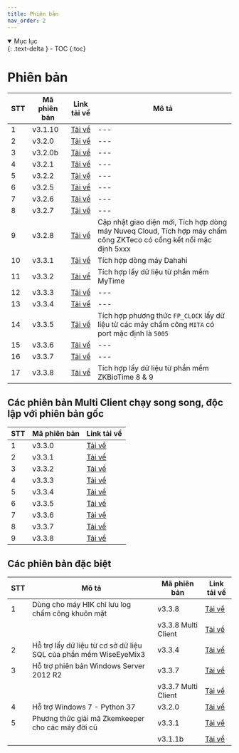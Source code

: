 ```yaml
---
title: Phiên bản
nav_order: 2
---
```


<details open markdown="block">
  <summary>
    Mục lục
  </summary>
  {: .text-delta }
- TOC
{:toc}
</details>

# Phiên bản

| STT | Mã phiên bản | Link tải về                                                                                     | Mô tả                                                                                                              |
| --- | ------------ | ----------------------------------------------------------------------------------------------- | ------------------------------------------------------------------------------------------------------------------ |
| 1   | v3.1.10      | [Tải về](https://drive.google.com/file/d/14X4cSUCIIXyQ1tt8Cp3dUGRwEmBRneeC/view?usp=drive_link) | ---                                                                                                                |
| 2   | v3.2.0       | [Tải về](https://drive.google.com/file/d/1JQtJmSA-BPC8ltDDfmWHyb7XcHHAT8hM/view?usp=drive_link) | ---                                                                                                                |
| 3   | v3.2.0b      | [Tải về](https://drive.google.com/file/d/1hCCkIzhbLacvuj1N6ZJo2bkGukUOfLb1/view?usp=drive_link) | ---                                                                                                                |
| 4   | v3.2.1       | [Tải về](https://drive.google.com/file/d/1yV2N2O76HZA0HZ3x6MXycRP1NMAOZauw/view?usp=drive_link) | ---                                                                                                                |
| 5   | v3.2.2       | [Tải về](https://drive.google.com/file/d/1uMHLnY2zs9DSV88mCz-HoJLkvin5Ks_T/view?usp=drive_link) | ---                                                                                                                |
| 6   | v3.2.5       | [Tải về](https://drive.google.com/file/d/1Bsq09bKbTnzeroZwHlHwpyxP-ghwPEt7/view?usp=drive_link) | ---                                                                                                                |
| 7   | v3.2.6       | [Tải về](https://drive.google.com/file/d/1R9SpnqXhp5v1cYOHt5evBoSS-zszgTnN/view?usp=drive_link) | ---                                                                                                                |
| 8   | v3.2.7       | [Tải về](https://drive.google.com/file/d/18x9HDwDDLCASJB1-9eD5grSZeckj48mI/view?usp=drive_link) | ---                                                                                                                |
| 9   | v3.2.8       | [Tải về](https://drive.google.com/file/d/105C7Fm7TWsqv3Dfv4dl1JU8BEsuBXDBC/view?usp=drive_link) | Cập nhật giao diện mới, Tích hợp dòng máy Nuveq Cloud, Tích hợp máy chấm công ZKTeco có cổng kết nối mặc định 5xxx |
| 10  | v3.3.1       | [Tải về](https://drive.google.com/file/d/1mJHk1Yk9eX1n0y8jv5F3c1rYk1KX1z4E/view?usp=drive_link) | Tích hợp dòng máy Dahahi                                                                                           |
| 11  | v3.3.2       | [Tải về](https://drive.google.com/file/d/1KPgzzR0nBgnvHqFELh9GOOgEt_SX5NY8/view?usp=drive_link) | Tích hợp lấy dữ liệu từ phần mềm MyTime                                                                            |
| 12  | v3.3.3       | [Tải về](https://drive.google.com/file/d/1sj2gi5OQ6j-Q6Zsv5aTbuuy0LAnoJ4r1/view?usp=drive_link) | ---                                                                                                                |
| 13  | v3.3.4       | [Tải về](https://drive.google.com/file/d/1kIfaaO2cLCdVNERD4DK88ajQLEgqkla9/view?usp=drive_link) | ---                                                                                                                |
| 14  | v3.3.5       | [Tải về](https://drive.google.com/file/d/1stJxBHT8gg32VLrIdj8UsPX_fcXLq7fn/view?usp=drive_link) | Tích hợp phương thức `FP_CLOCK` lấy dữ liệu từ các máy chấm công `MITA` có port mặc định là `5005`                 |
| 15  | v3.3.6       | [Tải về](https://drive.google.com/file/d/1tw45WbIuuY0FtGy-ZPh1VDO63gRm_2LG/view?usp=drive_link) | ---                                                                                                                |
| 16  | v3.3.7       | [Tải về](https://drive.google.com/file/d/11nlsa_XwKgD9M47CkAzaiLuI9mKddIeJ/view?usp=drive_link) | ---                                                                                                                |
| 17  | v3.3.8       | [Tải về](https://drive.google.com/file/d/1kVT462f_QDcI6rOXmoaO09o4Ql4MpftD/view?usp=drive_link) | Tích hợp lấy dữ liệu từ phần mềm ZKBioTime 8 & 9                                                                   |

## Các phiên bản Multi Client chạy song song, độc lập với phiên bản gốc

| STT | Mã phiên bản | Link tải về                                                                                     |
| --- | ------------ | ----------------------------------------------------------------------------------------------- |
| 1   | v3.3.0       | [Tải về](https://drive.google.com/file/d/175lHaNETErIDZ9Be4-EcH6KU2nIAF5pm/view?usp=drive_link) |
| 2   | v3.3.1       | [Tải về](https://drive.google.com/file/d/1fkLVCjHohc3cgnXUStWXsclPQSVDxcYU/view?usp=drive_link) |
| 3   | v3.3.2       | [Tải về](https://drive.google.com/file/d/1-Ghpy_OsvJUQnbSyF-wbaawSv4QT6Fgi/view?usp=drive_link) |
| 4   | v3.3.3       | [Tải về](https://drive.google.com/file/d/1in-QZJ95NJqXYrBKcxGJ-BR8OSYyitg-/view?usp=drive_link) |
| 5   | v3.3.4       | [Tải về](https://drive.google.com/file/d/1GMIq5I1K8cC9imumb_amiG5GzDOkqI-Z/view?usp=drive_link) |
| 6   | v3.3.5       | [Tải về](https://drive.google.com/file/d/1TEnayRw3pI967dzWOYhcoBjhstaL6fDy/view?usp=drive_link) |
| 7   | v3.3.6       | [Tải về](https://drive.google.com/file/d/1JokBWY8GwYtMR6sh7am7xyK4DVe_fAYE/view?usp=drive_link) |
| 8   | v3.3.7       | [Tải về](https://drive.google.com/file/d/1Pp0ObrM-hEdeIh3hQO4RUhDR4Mig-CMd/view?usp=drive_link) |
| 9   | v3.3.8       | [Tải về](https://drive.google.com/file/d/1p3nvV7XTtlqHlKHss8S88yCSrS9F2wgw/view?usp=drive_link) |

## Các phiên bản đặc biệt

| STT | Mô tả                                                            | Mã phiên bản        | Link tải về                                                                                     |
| --- | ---------------------------------------------------------------- | ------------------- | ----------------------------------------------------------------------------------------------- |
| 1   | Dùng cho máy HIK chỉ lưu log chấm công khuôn mặt                 | v3.3.8              | [Tải về](https://drive.google.com/file/d/1_opc4JYYpuFlLoyRh76CqrcXAF11BYwG/view?usp=drive_link) |
|     |                                                                  | v3.3.8 Multi Client | [Tải về](https://drive.google.com/file/d/1EZ22zuk5vPJ20IUsvEs4m4xPeB1AOfAq/view?usp=drive_link) |
| 2   | Hỗ trợ lấy dữ liệu từ cơ sở dữ liệu SQL của phần mềm WiseEyeMix3 | v3.3.4              | [Tải về](https://drive.google.com/file/d/1QIqsYcGnfyczeIfrCmuxS_ulOedMoK3X/view?usp=drive_link) |
| 3   | Hỗ trợ phiên bản Windows Server 2012 R2                          | v3.3.7              | [Tải về](https://drive.google.com/file/d/157PbkDpLF2pQkPXqTwg7TEvgGH2GYejV/view?usp=drive_link) |
|     |                                                                  | v3.3.7 Multi Client | [Tải về](https://drive.google.com/file/d/1bcZYBCD6_pyeqX6rxdzydnBf3bjUMYTO/view?usp=drive_link) |
| 4   | Hỗ trợ Windows 7 - Python 37                                     | v3.2.0              | [Tải về](https://drive.google.com/file/d/13W4aYEo1m_lIU4JaL00PEJS0WdFpq8qy/view?usp=drive_link) |
| 5   | Phương thức giải mã Zkemkeeper cho các máy đời cũ                | v3.3.1              | [Tải về](https://drive.google.com/file/d/1oPvGD66ccMdqJGqOpTHZdbajdSxLVPaL/view?usp=drive_link) |
|     |                                                                  | v3.1.1b             | [Tải về](https://drive.google.com/file/d/1798MFWjU28wKqiQVbss2bQviVTF9wmWY/view?usp=drive_link) |